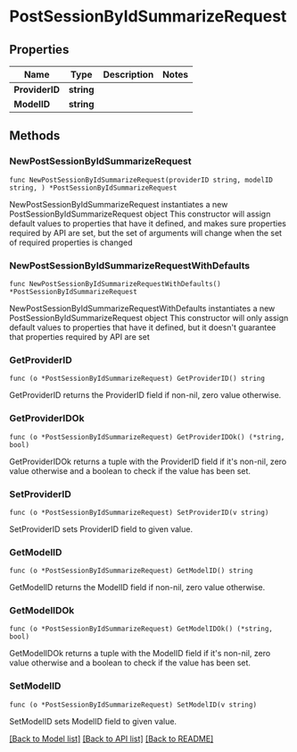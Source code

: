 # PostSessionByIdSummarizeRequest

## Properties

Name | Type | Description | Notes
------------ | ------------- | ------------- | -------------
**ProviderID** | **string** |  | 
**ModelID** | **string** |  | 

## Methods

### NewPostSessionByIdSummarizeRequest

`func NewPostSessionByIdSummarizeRequest(providerID string, modelID string, ) *PostSessionByIdSummarizeRequest`

NewPostSessionByIdSummarizeRequest instantiates a new PostSessionByIdSummarizeRequest object
This constructor will assign default values to properties that have it defined,
and makes sure properties required by API are set, but the set of arguments
will change when the set of required properties is changed

### NewPostSessionByIdSummarizeRequestWithDefaults

`func NewPostSessionByIdSummarizeRequestWithDefaults() *PostSessionByIdSummarizeRequest`

NewPostSessionByIdSummarizeRequestWithDefaults instantiates a new PostSessionByIdSummarizeRequest object
This constructor will only assign default values to properties that have it defined,
but it doesn't guarantee that properties required by API are set

### GetProviderID

`func (o *PostSessionByIdSummarizeRequest) GetProviderID() string`

GetProviderID returns the ProviderID field if non-nil, zero value otherwise.

### GetProviderIDOk

`func (o *PostSessionByIdSummarizeRequest) GetProviderIDOk() (*string, bool)`

GetProviderIDOk returns a tuple with the ProviderID field if it's non-nil, zero value otherwise
and a boolean to check if the value has been set.

### SetProviderID

`func (o *PostSessionByIdSummarizeRequest) SetProviderID(v string)`

SetProviderID sets ProviderID field to given value.


### GetModelID

`func (o *PostSessionByIdSummarizeRequest) GetModelID() string`

GetModelID returns the ModelID field if non-nil, zero value otherwise.

### GetModelIDOk

`func (o *PostSessionByIdSummarizeRequest) GetModelIDOk() (*string, bool)`

GetModelIDOk returns a tuple with the ModelID field if it's non-nil, zero value otherwise
and a boolean to check if the value has been set.

### SetModelID

`func (o *PostSessionByIdSummarizeRequest) SetModelID(v string)`

SetModelID sets ModelID field to given value.



[[Back to Model list]](../README.md#documentation-for-models) [[Back to API list]](../README.md#documentation-for-api-endpoints) [[Back to README]](../README.md)


